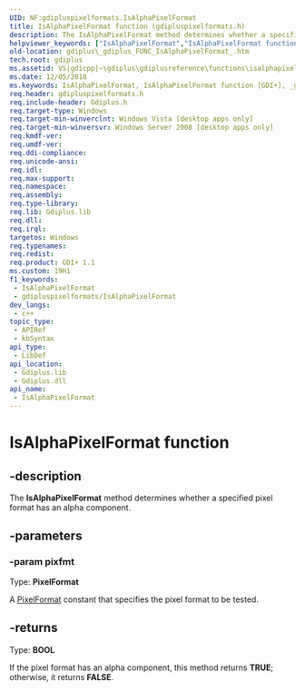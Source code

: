 ```yaml
---
UID: NF:gdipluspixelformats.IsAlphaPixelFormat
title: IsAlphaPixelFormat function (gdipluspixelformats.h)
description: The IsAlphaPixelFormat method determines whether a specified pixel format has an alpha component.
helpviewer_keywords: ["IsAlphaPixelFormat","IsAlphaPixelFormat function [GDI+]","_gdiplus_FUNC_IsAlphaPixelFormat_","gdiplus._gdiplus_FUNC_IsAlphaPixelFormat_","gdipluspixelformats/IsAlphaPixelFormat"]
old-location: gdiplus\_gdiplus_FUNC_IsAlphaPixelFormat_.htm
tech.root: gdiplus
ms.assetid: VS|gdicpp|~\gdiplus\gdiplusreference\functions\isalphapixelformat.htm
ms.date: 12/05/2018
ms.keywords: IsAlphaPixelFormat, IsAlphaPixelFormat function [GDI+], _gdiplus_FUNC_IsAlphaPixelFormat_, gdiplus._gdiplus_FUNC_IsAlphaPixelFormat_, gdipluspixelformats/IsAlphaPixelFormat
req.header: gdipluspixelformats.h
req.include-header: Gdiplus.h
req.target-type: Windows
req.target-min-winverclnt: Windows Vista [desktop apps only]
req.target-min-winversvr: Windows Server 2008 [desktop apps only]
req.kmdf-ver: 
req.umdf-ver: 
req.ddi-compliance: 
req.unicode-ansi: 
req.idl: 
req.max-support: 
req.namespace: 
req.assembly: 
req.type-library: 
req.lib: Gdiplus.lib
req.dll: 
req.irql: 
targetos: Windows
req.typenames: 
req.redist: 
req.product: GDI+ 1.1
ms.custom: 19H1
f1_keywords:
 - IsAlphaPixelFormat
 - gdipluspixelformats/IsAlphaPixelFormat
dev_langs:
 - c++
topic_type:
 - APIRef
 - kbSyntax
api_type:
 - LibDef
api_location:
 - Gdiplus.lib
 - Gdiplus.dll
api_name:
 - IsAlphaPixelFormat
---
```


# IsAlphaPixelFormat function


## -description

The <b>IsAlphaPixelFormat</b> method determines whether a specified pixel format has an alpha component.

## -parameters

### -param pixfmt

Type: <b>PixelFormat</b>

A <a href="https://docs.microsoft.com/windows/desktop/gdiplus/-gdiplus-constant-image-pixel-format-constants">PixelFormat</a> constant that specifies the pixel format to be tested.

## -returns

Type: <b>BOOL</b>

If the pixel format has an alpha component, this method returns <b>TRUE</b>; otherwise, it returns <b>FALSE</b>.

